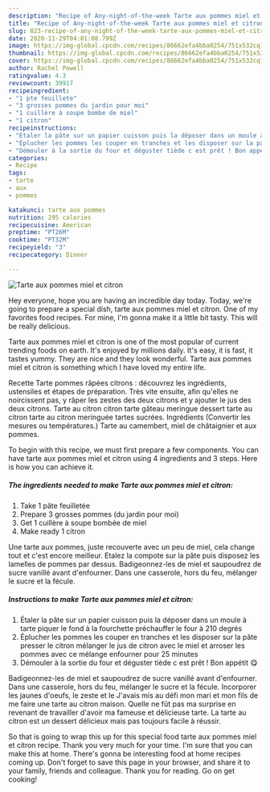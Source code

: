 ```yaml
---
description: "Recipe of Any-night-of-the-week Tarte aux pommes miel et citron"
title: "Recipe of Any-night-of-the-week Tarte aux pommes miel et citron"
slug: 823-recipe-of-any-night-of-the-week-tarte-aux-pommes-miel-et-citron
date: 2020-11-29T04:01:08.799Z
image: https://img-global.cpcdn.com/recipes/86662efa4bba0254/751x532cq70/tarte-aux-pommes-miel-et-citron-photo-principale-de-la-recette.jpg
thumbnail: https://img-global.cpcdn.com/recipes/86662efa4bba0254/751x532cq70/tarte-aux-pommes-miel-et-citron-photo-principale-de-la-recette.jpg
cover: https://img-global.cpcdn.com/recipes/86662efa4bba0254/751x532cq70/tarte-aux-pommes-miel-et-citron-photo-principale-de-la-recette.jpg
author: Rachel Powell
ratingvalue: 4.3
reviewcount: 39917
recipeingredient:
- "1 pte feuillete"
- "3 grosses pommes du jardin pour moi"
- "1 cuillère à soupe bombe de miel"
- "1 citron"
recipeinstructions:
- "Étaler la pâte sur un papier cuisson puis la déposer dans un moule à tarte piquer le fond à la fourchette préchauffer le four à 210 degrés"
- "Éplucher les pommes les couper en tranches et les disposer sur la pâte presser le citron mélanger le jus de citron avec le miel et arroser les pommes avec ce mélange enfourner pour 25 minutes"
- "Démouler à la sortie du four et déguster tiède c est prêt ! Bon appétit 😋"
categories:
- Recipe
tags:
- tarte
- aux
- pommes

katakunci: tarte aux pommes 
nutrition: 295 calories
recipecuisine: American
preptime: "PT26M"
cooktime: "PT32M"
recipeyield: "3"
recipecategory: Dinner

---
```



![Tarte aux pommes miel et citron](https://img-global.cpcdn.com/recipes/86662efa4bba0254/751x532cq70/tarte-aux-pommes-miel-et-citron-photo-principale-de-la-recette.jpg)

Hey everyone, hope you are having an incredible day today. Today, we're going to prepare a special dish, tarte aux pommes miel et citron. One of my favorites food recipes. For mine, I'm gonna make it a little bit tasty. This will be really delicious.

Tarte aux pommes miel et citron is one of the most popular of current trending foods on earth. It's enjoyed by millions daily. It's easy, it is fast, it tastes yummy. They are nice and they look wonderful. Tarte aux pommes miel et citron is something which I have loved my entire life.

Recette Tarte pommes râpées citrons : découvrez les ingrédients, ustensiles et étapes de préparation. Très vite ensuite, afin qu&#39;elles ne noircissent pas, y râper les zestes des deux citrons et y ajouter le jus des deux citrons. Tarte au citron citron tarte gâteau meringue dessert tarte au citron tarte au citron meringuée tartes sucrées. Ingrédients (Convertir les mesures ou températures.) Tarte au camembert, miel de châtaignier et aux pommes.


To begin with this recipe, we must first prepare a few components. You can have tarte aux pommes miel et citron using 4 ingredients and 3 steps. Here is how you can achieve it.

<!--inarticleads1-->

##### The ingredients needed to make Tarte aux pommes miel et citron:

1. Take 1 pâte feuilletée
1. Prepare 3 grosses pommes (du jardin pour moi)
1. Get 1 cuillère à soupe bombée de miel
1. Make ready 1 citron


Une tarte aux pommes, juste recouverte avec un peu de miel, cela change tout et c&#39;est encore meilleur. Etalez la compote sur la pâte puis disposez les lamelles de pommes par dessus. Badigeonnez-les de miel et saupoudrez de sucre vanillé avant d&#39;enfourner. Dans une casserole, hors du feu, mélanger le sucre et la fécule. 

<!--inarticleads2-->

##### Instructions to make Tarte aux pommes miel et citron:

1. Étaler la pâte sur un papier cuisson puis la déposer dans un moule à tarte piquer le fond à la fourchette préchauffer le four à 210 degrés
1. Éplucher les pommes les couper en tranches et les disposer sur la pâte presser le citron mélanger le jus de citron avec le miel et arroser les pommes avec ce mélange enfourner pour 25 minutes
1. Démouler à la sortie du four et déguster tiède c est prêt ! Bon appétit 😋


Badigeonnez-les de miel et saupoudrez de sucre vanillé avant d&#39;enfourner. Dans une casserole, hors du feu, mélanger le sucre et la fécule. Incorporer les jaunes d&#39;oeufs, le zeste et le J&#39;avais mis au défi mon mari et mon fils de me faire une tarte au citron maison. Quelle ne fût pas ma surprise en revenant de travailler d&#39;avoir ma fameuse et délicieuse tarte. La tarte au citron est un dessert délicieux mais pas toujours facile à réussir. 

So that is going to wrap this up for this special food tarte aux pommes miel et citron recipe. Thank you very much for your time. I'm sure that you can make this at home. There's gonna be interesting food at home recipes coming up. Don't forget to save this page in your browser, and share it to your family, friends and colleague. Thank you for reading. Go on get cooking!
